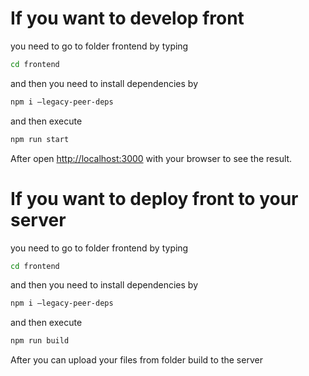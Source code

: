 # If you want to develop front

you need to go to folder frontend by typing

```bash
cd frontend
```

and then you need to install dependencies by

```bash
npm i —legacy-peer-deps
```

and then execute

```bash
npm run start
```

After open [http://localhost:3000](http://localhost:3000) with your browser to see the result.

# If you want to deploy front to your server

you need to go to folder frontend by typing

```bash
cd frontend
```

and then you need to install dependencies by

```bash
npm i —legacy-peer-deps
```

and then execute

```bash
npm run build
```

After you can upload your files from folder build to the server
